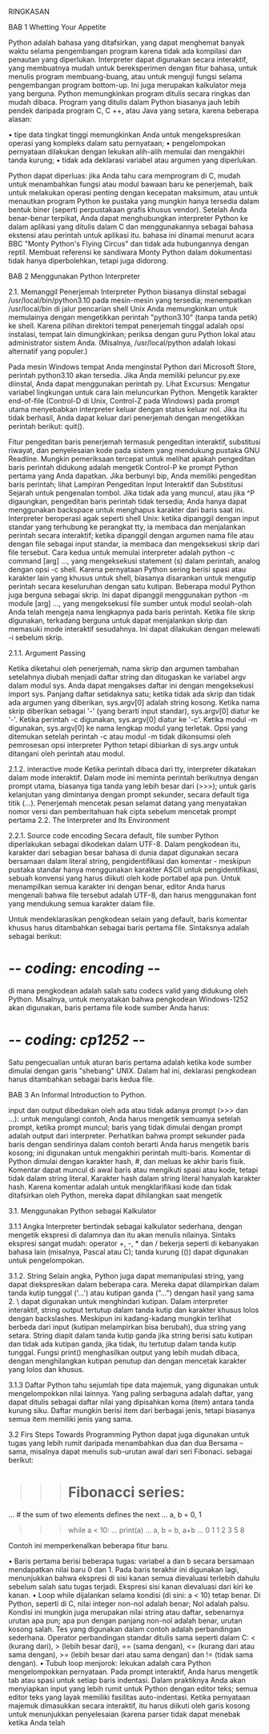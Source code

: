 RINGKASAN

BAB 1 Whetting Your Appetite


Python adalah bahasa yang ditafsirkan, yang dapat menghemat banyak waktu selama pengembangan program karena tidak ada kompilasi dan penautan yang diperlukan. Interpreter dapat digunakan secara interaktif, yang membuatnya mudah untuk bereksperimen dengan fitur bahasa, untuk menulis program membuang-buang, atau untuk menguji fungsi selama pengembangan program bottom-up. Ini juga merupakan kalkulator meja yang berguna.
Python memungkinkan program ditulis secara ringkas dan mudah dibaca. Program yang ditulis dalam Python biasanya jauh lebih pendek daripada program C, C ++, atau Java yang setara, karena beberapa alasan:

•	tipe data tingkat tinggi memungkinkan Anda untuk mengekspresikan operasi yang kompleks dalam satu pernyataan;
•	pengelompokan pernyataan dilakukan dengan lekukan alih-alih memulai dan mengakhiri tanda kurung;
•	tidak ada deklarasi variabel atau argumen yang diperlukan.

Python dapat diperluas: jika Anda tahu cara memprogram di C, mudah untuk menambahkan fungsi atau modul bawaan baru ke penerjemah, baik untuk melakukan operasi penting dengan kecepatan maksimum, atau untuk menautkan program Python ke pustaka yang mungkin hanya tersedia dalam bentuk biner (seperti perpustakaan grafis khusus vendor). Setelah Anda benar-benar terpikat, Anda dapat menghubungkan interpreter Python ke dalam aplikasi yang ditulis dalam C dan menggunakannya sebagai bahasa ekstensi atau perintah untuk aplikasi itu.
bahasa ini dinamai menurut acara BBC "Monty Python's Flying Circus" dan tidak ada hubungannya dengan reptil. Membuat referensi ke sandiwara Monty Python dalam dokumentasi tidak hanya diperbolehkan, tetapi juga didorong.


BAB 2 Menggunakan Python Interpreter

2.1. Memanggil Penerjemah
Interpreter Python biasanya diinstal sebagai /usr/local/bin/python3.10 pada mesin-mesin yang tersedia; menempatkan /usr/local/bin di jalur pencarian shell Unix Anda memungkinkan untuk memulainya dengan mengetikkan perintah "python3.10" (tanpa tanda petik) ke shell.  Karena pilihan direktori tempat penerjemah tinggal adalah opsi instalasi, tempat lain dimungkinkan; periksa dengan guru Python lokal atau administrator sistem Anda. (Misalnya, /usr/local/python adalah lokasi alternatif yang populer.)

Pada mesin Windows tempat Anda menginstal Python dari Microsoft Store, perintah python3.10 akan tersedia. Jika Anda memiliki peluncur py.exe diinstal, Anda dapat menggunakan perintah py. Lihat Excursus: Mengatur variabel lingkungan untuk cara lain meluncurkan Python. Mengetik karakter end-of-file (Control-D di Unix, Control-Z pada Windows) pada prompt utama menyebabkan interpreter keluar dengan status keluar nol. Jika itu tidak berhasil, Anda dapat keluar dari penerjemah dengan mengetikkan perintah berikut: quit().

Fitur pengeditan baris penerjemah termasuk pengeditan interaktif, substitusi riwayat, dan penyelesaian kode pada sistem yang mendukung pustaka GNU Readline. Mungkin pemeriksaan tercepat untuk melihat apakah pengeditan baris perintah didukung adalah mengetik Control-P ke prompt Python pertama yang Anda dapatkan. Jika berbunyi bip, Anda memiliki pengeditan baris perintah; lihat Lampiran Pengeditan Input Interaktif dan Substitusi Sejarah untuk pengenalan tombol. Jika tidak ada yang muncul, atau jika ^P digaungkan, pengeditan baris perintah tidak tersedia; Anda hanya dapat menggunakan backspace untuk menghapus karakter dari baris saat ini.
Interpreter beroperasi agak seperti shell Unix: ketika dipanggil dengan input standar yang terhubung ke perangkat tty, ia membaca dan menjalankan perintah secara interaktif; ketika dipanggil dengan argumen nama file atau dengan file sebagai input standar, ia membaca dan mengeksekusi skrip dari file tersebut.
Cara kedua untuk memulai interpreter adalah python -c command [arg] ..., yang mengeksekusi statement (s) dalam perintah, analog dengan opsi -c shell. Karena pernyataan Python sering berisi spasi atau karakter lain yang khusus untuk shell, biasanya disarankan untuk mengutip perintah secara keseluruhan dengan satu kutipan.
Beberapa modul Python juga berguna sebagai skrip. Ini dapat dipanggil menggunakan python -m module [arg] ..., yang mengeksekusi file sumber untuk modul seolah-olah Anda telah mengeja nama lengkapnya pada baris perintah.
Ketika file skrip digunakan, terkadang berguna untuk dapat menjalankan skrip dan memasuki mode interaktif sesudahnya. Ini dapat dilakukan dengan melewati -i sebelum skrip.

2.1.1. Argument Passing

Ketika diketahui oleh penerjemah, nama skrip dan argumen tambahan setelahnya diubah menjadi daftar string dan ditugaskan ke variabel argv dalam modul sys. Anda dapat mengakses daftar ini dengan mengeksekusi import sys. Panjang daftar setidaknya satu; ketika tidak ada skrip dan tidak ada argumen yang diberikan, sys.argv[0] adalah string kosong. Ketika nama skrip diberikan sebagai '-' (yang berarti input standar), sys.argv[0] diatur ke '-'. Ketika perintah -c digunakan, sys.argv[0] diatur ke '-c'. Ketika modul -m digunakan, sys.argv[0] ke nama lengkap modul yang terletak. Opsi yang ditemukan setelah perintah -c atau modul -m tidak dikonsumsi oleh pemrosesan opsi interpreter Python tetapi dibiarkan di sys.argv untuk ditangani oleh perintah atau modul.

2.1.2. interactive mode
Ketika perintah dibaca dari tty, interpreter dikatakan dalam mode interaktif. Dalam mode ini meminta perintah berikutnya dengan prompt utama, biasanya tiga tanda yang lebih besar dari (>>>); untuk garis kelanjutan yang dimintanya dengan prompt sekunder, secara default tiga titik (...). Penerjemah mencetak pesan selamat datang yang menyatakan nomor versi dan pemberitahuan hak cipta sebelum mencetak prompt pertama
2.2. The Interpreter and Its Environment

2.2.1. Source code encoding
Secara default, file sumber Python diperlakukan sebagai dikodekan dalam UTF-8. Dalam pengkodean itu, karakter dari sebagian besar bahasa di dunia dapat digunakan secara bersamaan dalam literal string, pengidentifikasi dan komentar - meskipun pustaka standar hanya menggunakan karakter ASCII untuk pengidentifikasi, sebuah konvensi yang harus diikuti oleh kode portabel apa pun. Untuk menampilkan semua karakter ini dengan benar, editor Anda harus mengenali bahwa file tersebut adalah UTF-8, dan harus menggunakan font yang mendukung semua karakter dalam file.

Untuk mendeklarasikan pengkodean selain yang default, baris komentar khusus harus ditambahkan sebagai baris pertama file. Sintaksnya adalah sebagai berikut:
# -*- coding: encoding -*-    
di mana pengkodean adalah salah satu codecs valid yang didukung oleh Python.
Misalnya, untuk menyatakan bahwa pengkodean Windows-1252 akan digunakan, baris pertama file kode sumber Anda harus:
# -*- coding: cp1252 -*-
Satu pengecualian untuk aturan baris pertama adalah ketika kode sumber dimulai dengan garis "shebang" UNIX. Dalam hal ini, deklarasi pengkodean harus ditambahkan sebagai baris kedua file.


BAB 3 An Informal Introduction to Python.

input dan output dibedakan oleh ada atau tidak adanya prompt (>>> dan ...): untuk mengulangi contoh, Anda harus mengetik semuanya setelah prompt, ketika prompt muncul; baris yang tidak dimulai dengan prompt adalah output dari interpreter. Perhatikan bahwa prompt sekunder pada baris dengan sendirinya dalam contoh berarti Anda harus mengetik baris kosong; ini digunakan untuk mengakhiri perintah multi-baris.
Komentar di Python dimulai dengan karakter hash, #, dan meluas ke akhir baris fisik. Komentar dapat muncul di awal baris atau mengikuti spasi atau kode, tetapi tidak dalam string literal. Karakter hash dalam string literal hanyalah karakter hash. Karena komentar adalah untuk mengklarifikasi kode dan tidak ditafsirkan oleh Python, mereka dapat dihilangkan saat mengetik

3.1. Menggunakan Python sebagai Kalkulator

3.1.1 Angka
Interpreter bertindak sebagai kalkulator sederhana, dengan mengetik ekspresi di dalamnya dan itu akan menulis nilainya. Sintaks ekspresi sangat mudah: operator +, -, * dan / bekerja seperti di kebanyakan bahasa lain (misalnya, Pascal atau C); tanda kurung (()) dapat digunakan untuk pengelompokan. 

3.1.2. String 
Selain angka, Python juga dapat memanipulasi string, yang dapat diekspresikan dalam beberapa cara. Mereka dapat dilampirkan dalam tanda kutip tunggal ('...') atau kutipan ganda ("...") dengan hasil yang sama 2. \ dapat digunakan untuk menghindari kutipan. 
Dalam interpreter interaktif, string output tertutup dalam tanda kutip dan karakter khusus lolos dengan backslashes. Meskipun ini kadang-kadang mungkin terlihat berbeda dari input (kutipan melampirkan bisa berubah), dua string yang setara. String diapit dalam tanda kutip ganda jika string berisi satu kutipan dan tidak ada kutipan ganda, jika tidak, itu tertutup dalam tanda kutip tunggal. Fungsi print() menghasilkan output yang lebih mudah dibaca, dengan menghilangkan kutipan penutup dan dengan mencetak karakter yang lolos dan khusus.

3.1.3 Daftar
Python tahu sejumlah tipe data majemuk, yang digunakan untuk mengelompokkan nilai lainnya. Yang paling serbaguna adalah daftar, yang dapat ditulis sebagai daftar nilai yang dipisahkan koma (item) antara tanda kurung siku. Daftar mungkin berisi item dari berbagai jenis, tetapi biasanya semua item memiliki jenis yang sama.

3.2 Firs Steps Towards Programming
Python dapat juga digunakan untuk tugas yang lebih rumit daripada menambahkan dua dan dua Bersama – sama, misalnya dapat menulis sub-urutan awal dari seri Fibonaci. sebagai berikut:

>>>
>>> # Fibonacci series:
... # the sum of two elements defines the next
... a, b = 0, 1
>>> while a < 10:
...     print(a)
...     a, b = b, a+b
...
0
1
1
2
3
5
8

Contoh ini memperkenalkan beberapa fitur baru.

•	Baris pertama berisi beberapa tugas: variabel a dan b secara bersamaan mendapatkan nilai baru 0 dan 1. Pada baris terakhir ini digunakan lagi, menunjukkan bahwa ekspresi di sisi kanan semua dievaluasi terlebih dahulu sebelum salah satu tugas terjadi. Ekspresi sisi kanan dievaluasi dari kiri ke kanan.
•	Loop while dijalankan selama kondisi (di sini: a < 10) tetap benar. Di Python, seperti di C, nilai integer non-nol adalah benar; Nol adalah palsu. Kondisi ini mungkin juga merupakan nilai string atau daftar, sebenarnya urutan apa pun; apa pun dengan panjang non-nol adalah benar, urutan kosong salah. Tes yang digunakan dalam contoh adalah perbandingan sederhana. Operator perbandingan standar ditulis sama seperti dalam C: < (kurang dari), > (lebih besar dari), == (sama dengan), <= (kurang dari atau sama dengan), >= (lebih besar dari atau sama dengan) dan != (tidak sama dengan).
•	Tubuh loop menjorok: lekukan adalah cara Python mengelompokkan pernyataan. Pada prompt interaktif, Anda harus mengetik tab atau spasi untuk setiap baris indentasi. Dalam praktiknya Anda akan menyiapkan input yang lebih rumit untuk Python dengan editor teks; semua editor teks yang layak memiliki fasilitas auto-indentasi. Ketika pernyataan majemuk dimasukkan secara interaktif, itu harus diikuti oleh garis kosong untuk menunjukkan penyelesaian (karena parser tidak dapat menebak ketika Anda telah 







